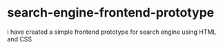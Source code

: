 # search-engine-frontend-prototype
i have created a simple frontend prototype for search engine using HTML and CSS
